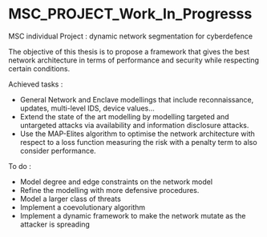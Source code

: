# MSC_PROJECT_Work_In_Progresss

MSC individual Project : dynamic network segmentation for cyberdefence

The objective of this thesis is to propose a framework that gives the best network architecture in terms of performance and security while respecting certain conditions.

Achieved tasks : 

- General Network and Enclave modellings that include reconnaissance, updates, multi-level IDS, device values...
- Extend the state of the art modelling by modelling targeted and untargeted attacks via availability and information disclosure attacks.
- Use the MAP-Elites algorithm to optimise the network architecture with respect to a loss function measuring the risk with a penalty term to also consider performance.

To do :

- Model degree and edge constraints on the network model
- Refine the modelling with more defensive procedures.
- Model a larger class of threats
- Implement a coevolutionary algorithm
- Implement a dynamic framework to make the network mutate as the attacker is spreading
